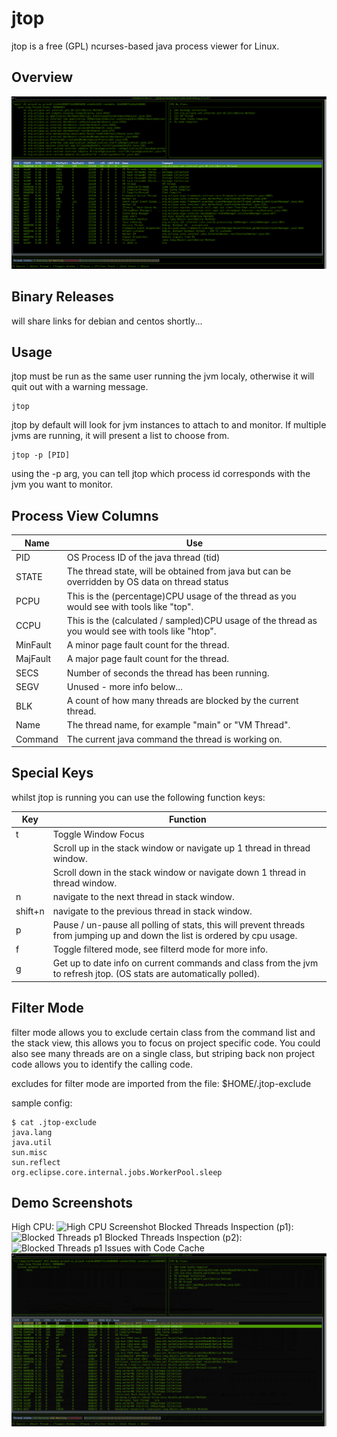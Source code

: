 # jtop
jtop is a free (GPL) ncurses-based java process viewer for Linux.

## Overview
![jtop overview](https://raw.githubusercontent.com/mikejonesey/jtop/master/jtop-overview.png)

## Binary Releases
will share links for debian and centos shortly...

## Usage
jtop must be run as the same user running the jvm localy, otherwise it will quit out with a warning message.
```
jtop
```
jtop by default will look for jvm instances to attach to and monitor. If multiple jvms are running, it will present a list to choose from.
```
jtop -p [PID]
```
using the -p arg, you can tell jtop which process id corresponds with the jvm you want to monitor.

## Process View Columns

Name | Use
--- | ---
PID | OS Process ID of the java thread (tid)
STATE | The thread state, will be obtained from java but can be overridden by OS data on thread status
PCPU | This is the (percentage)CPU usage of the thread as you would see with tools like "top".
CCPU | This is the (calculated / sampled)CPU usage of the thread as you would see with tools like "htop".
MinFault | A minor page fault count for the thread.
MajFault | A major page fault count for the thread.
SECS | Number of seconds the thread has been running.
SEGV | Unused - more info below...
BLK | A count of how many threads are blocked by the current thread.
Name | The thread name, for example "main" or "VM Thread".
Command | The current java command the thread is working on.

## Special Keys
whilst jtop is running you can use the following function keys:

Key | Function
--- | ---
t | Toggle Window Focus
<up> | Scroll up in the stack window or navigate up 1 thread in thread window.
<down> | Scroll down in the stack window or navigate down 1 thread in thread window.
n | navigate to the next thread in stack window.
shift+n | navigate to the previous thread in stack window.
p | Pause / un-pause all polling of stats, this will prevent threads from jumping up and down the list is ordered by cpu usage.
f | Toggle filtered mode, see filterd mode for more info.
g | Get up to date info on current commands and class from the jvm to refresh jtop. (OS stats are automatically polled).

## Filter Mode

filter mode allows you to exclude certain class from the command list and the stack view, this allows you to focus on project specific code. You could also see many threads are on a single class, but striping back non project code allows you to identify the calling code.

excludes for filter mode are imported from the file: $HOME/.jtop-exclude

sample config:
```
$ cat .jtop-exclude 
java.lang
java.util
sun.misc
sun.reflect
org.eclipse.core.internal.jobs.WorkerPool.sleep
```

## Demo Screenshots
High CPU:
![High CPU Screenshot](https://raw.githubusercontent.com/mikejonesey/jtop/master/jtop-demo-01.png)
Blocked Threads Inspection (p1):
![Blocked Threads p1](https://raw.githubusercontent.com/mikejonesey/jtop/master/jtop-demo-02.png)
Blocked Threads Inspection (p2):
![Blocked Threads p1](https://raw.githubusercontent.com/mikejonesey/jtop/master/jtop-demo-03.png)
Issues with Code Cache
![Blocked Threads p1](https://raw.githubusercontent.com/mikejonesey/jtop/master/jtop-demo-04.png)


